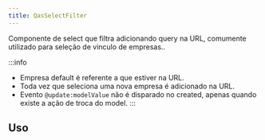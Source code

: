 ```yaml
---
title: QasSelectFilter
---
```


Componente de select que filtra adicionando query na URL, comumente utilizado para seleção de vinculo de empresas..

<doc-api file="select-filter/QasSelectFilter" name="QasSelectFilter" />

:::info
- Empresa default é referente a que estiver na URL.
- Toda vez que seleciona uma nova empresa é adicionado na URL.
- Evento `@update:modelValue` não é disparado no created, apenas quando existe a ação de troca do model.
:::

## Uso

<doc-example file="QasSelectFilter/Basic" title="Básico" />
<doc-example file="QasSelectFilter/WithListView" title="Com list view" />
